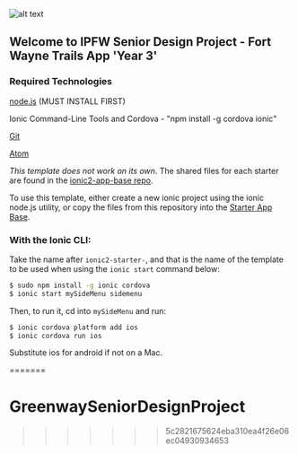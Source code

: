 ![alt text](https://connect001.rectrac.com/wbimages/inftwayne/inftwayne/CitySeal-Blue&GoldCMYK.png)

## Welcome to IPFW Senior Design Project - Fort Wayne Trails App 'Year 3'

### Required Technologies

[node.js](node) (MUST INSTALL FIRST)

Ionic Command-Line Tools and Cordova - "npm install -g cordova ionic"

[Git](https://git-scm.com/downloads)

[Atom](https://atom.io/)

*This template does not work on its own*. The shared files for each starter are found in the [ionic2-app-base repo](https://github.com/ionic-team/ionic2-app-base).

To use this template, either create a new ionic project using the ionic node.js utility, or copy the files from this repository into the [Starter App Base](https://github.com/ionic-team/ionic2-app-base).

### With the Ionic CLI:

Take the name after `ionic2-starter-`, and that is the name of the template to be used when using the `ionic start` command below:

```bash
$ sudo npm install -g ionic cordova
$ ionic start mySideMenu sidemenu
```

Then, to run it, cd into `mySideMenu` and run:

```bash
$ ionic cordova platform add ios
$ ionic cordova run ios
```

Substitute ios for android if not on a Mac.

=======
# GreenwaySeniorDesignProject
>>>>>>> 5c2821675624eba310ea4f26e06ec04930934653
